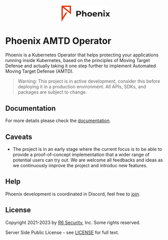 <p align="center">
  <img alt="Phoenix", src="docs/img/phoenix-logo.png" width="30%" height="30%"></br>
</p>

# Phoenix AMTD Operator

Phoenix is a Kubernetes Operator that helps protecting your applications running inside Kubernetes, based on the principles of Moving Target Defense and actually taking it one step further to implement Automated Moving Target Defense (AMTD).

> Warning: This project is in active development, consider this before deploying it in a production environment.  All APIs, SDKs, and packages are subject to change.

## Documentation

For more details please check the [documentation](docs/README.md).

## Caveats

* The project is in an early stage where the current focus is to be able to provide a proof-of-concept implementation that a wider range of potential users can try out. We are welcome all feedbacks and ideas as we continuously improve the project and introduc new features.

## Help

Phoenix development is coordinated in Discord, feel free to [join](https://discord.gg/dpyAhN73).

## License

Copyright 2021-2023 by [R6 Security](https://www.r6security.com), Inc. Some rights reserved.

Server Side Public License - see [LICENSE](/LICENSE) for full text.